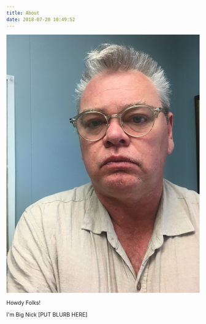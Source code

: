 ```yaml
---
title: About
date: 2018-07-20 10:49:52
---
```


![Big Nick](Big-Nick.jpg)

Howdy Folks!

I'm Big Nick [PUT BLURB HERE]